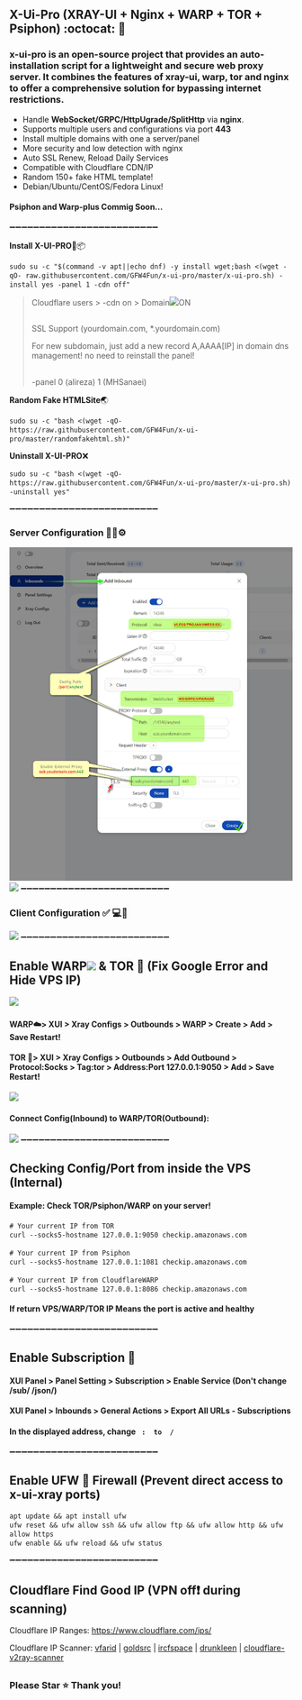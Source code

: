 ## X-Ui-Pro (XRAY-UI + Nginx + WARP + TOR + Psiphon) :octocat:	:open_file_folder:	
### x-ui-pro is an open-source project that provides an auto-installation script for a lightweight and secure web proxy server. It combines the features of xray-ui, warp, tor and nginx to offer a comprehensive solution for bypassing internet restrictions.

- Handle **WebSocket/GRPC/HttpUgrade/SplitHttp** via **nginx**.
- Supports multiple users and configurations via port **443**
- Install multiple domains with one a server/panel
- More security and low detection with nginx
- Auto SSL Renew, Reload Daily Services
- Compatible with Cloudflare CDN/IP
- Random 150+ fake HTML template!
- Debian/Ubuntu/CentOS/Fedora Linux!

#### Psiphon and Warp-plus Commig Soon...
➖➖➖➖➖➖➖➖➖➖➖➖➖➖➖➖➖➖➖➖➖➖➖➖➖

**Install X-UI-PRO**:dvd::package:

```
sudo su -c "$(command -v apt||echo dnf) -y install wget;bash <(wget -qO- raw.githubusercontent.com/GFW4Fun/x-ui-pro/master/x-ui-pro.sh) -install yes -panel 1 -cdn off"
```
> 
> Cloudflare users > -cdn on > Domain<img src="https://raw.githubusercontent.com/GFW4Fun/x-ui-pro/master/media/cdnon.png" width="34">ON
> ##
> SSL Support (yourdomain.com, *.yourdomain.com)
>
> For new subdomain, just add a new record A,AAAA[IP] in domain dns management! no need to reinstall the
panel!
> 
> ##
> -panel 0 (alireza) 1 (MHSanaei)
> 
**Random Fake HTMLSite**:earth_asia:	
```
sudo su -c "bash <(wget -qO- https://raw.githubusercontent.com/GFW4Fun/x-ui-pro/master/randomfakehtml.sh)"
```

**Uninstall X-UI-PRO**:x:
```
sudo su -c "bash <(wget -qO- https://raw.githubusercontent.com/GFW4Fun/x-ui-pro/master/x-ui-pro.sh) -uninstall yes"
```

➖➖➖➖➖➖➖➖➖➖➖➖➖➖➖➖➖➖➖➖➖➖➖➖➖
### Server Configuration :wrench:🐧⚙️
![](https://raw.githubusercontent.com/GFW4Fun/x-ui-pro/master/media/Config_XUI_ADMIN_4.jpg)
![](https://raw.githubusercontent.com/GFW4Fun/x-ui-pro/master/media/grpc_config_format.jpg)
➖➖➖➖➖➖➖➖➖➖➖➖➖➖➖➖➖➖➖➖➖➖➖➖➖
### Client Configuration :white_check_mark:	:computer:🔌
![](https://raw.githubusercontent.com/GFW4Fun/x-ui-pro/master/media/XUI_CONFIG_XRAY_CLIENT_EDIT2.png)
➖➖➖➖➖➖➖➖➖➖➖➖➖➖➖➖➖➖➖➖➖➖➖➖➖
## Enable WARP<img src="https://raw.githubusercontent.com/GFW4Fun/x-ui-pro/master/media/cdnon.png" width="34"> & TOR 🧅 (Fix Google Error and Hide VPS IP)
![](https://raw.githubusercontent.com/GFW4Fun/x-ui-pro/master/media/error403Google.png)
#### WARP☁️> XUI > Xray Configs > Outbounds > WARP > Create > Add > Save Restart!
#### TOR 🧅> XUI > Xray Configs > Outbounds > Add Outbound > Protocol:Socks > Tag:tor > Address:Port 127.0.0.1:9050 > Add > Save Restart!
![](https://raw.githubusercontent.com/GFW4Fun/x-ui-pro/master/media/warptor.jpg)
#### Connect Config(Inbound) to WARP/TOR(Outbound):
![](https://raw.githubusercontent.com/GFW4Fun/x-ui-pro/master/media/warptor3.jpg)
➖➖➖➖➖➖➖➖➖➖➖➖➖➖➖➖➖➖➖➖➖➖➖➖➖
## Checking Config/Port from inside the VPS (Internal)
#### Example: Check TOR/Psiphon/WARP on your server!
```
# Your current IP from TOR
curl --socks5-hostname 127.0.0.1:9050 checkip.amazonaws.com

# Your current IP from Psiphon
curl --socks5-hostname 127.0.0.1:1081 checkip.amazonaws.com

# Your current IP from CloudflareWARP
curl --socks5-hostname 127.0.0.1:8086 checkip.amazonaws.com
```
#### If return VPS/WARP/TOR IP Means the port is active and healthy
➖➖➖➖➖➖➖➖➖➖➖➖➖➖➖➖➖➖➖➖➖➖➖➖➖
## Enable Subscription :link:
#### XUI Panel > Panel Setting > Subscription > Enable Service (Don't change /sub/ /json/)
#### XUI Panel > Inbounds > General Actions > Export All URLs - Subscriptions
#### In the displayed address, change `  :  to  /  `
➖➖➖➖➖➖➖➖➖➖➖➖➖➖➖➖➖➖➖➖➖➖➖➖➖
## Enable UFW :no_entry_sign: Firewall (Prevent direct access to x-ui-xray ports)
```
apt update && apt install ufw
ufw reset && ufw allow ssh && ufw allow ftp && ufw allow http && ufw allow https
ufw enable && ufw reload && ufw status
```
➖➖➖➖➖➖➖➖➖➖➖➖➖➖➖➖➖➖➖➖➖➖➖➖➖
## Cloudflare Find Good IP (VPN off❗ during scanning)
Cloudflare IP Ranges: https://www.cloudflare.com/ips/

Cloudflare IP Scanner: [vfarid](https://vfarid.github.io/cf-ip-scanner/) | [goldsrc](https://cloudflare-scanner.vercel.app) | [ircfspace](https://ircfspace.github.io/scanner/) | [drunkleen](https://drunkleen.github.io/ip-scanner/) | [cloudflare-v2ray-scanner](https://cloudflare-v2ray.vercel.app/)
##
### Please Star ⭐ Thank you!

